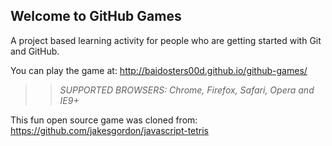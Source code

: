 ## Welcome to GitHub Games

A project based learning activity for people who are getting started with Git and GitHub.

You can play the game at: http://baidosters00d.github.io/github-games/

>> _*SUPPORTED BROWSERS*: Chrome, Firefox, Safari, Opera and IE9+_

This fun open source game was cloned from: https://github.com/jakesgordon/javascript-tetris

